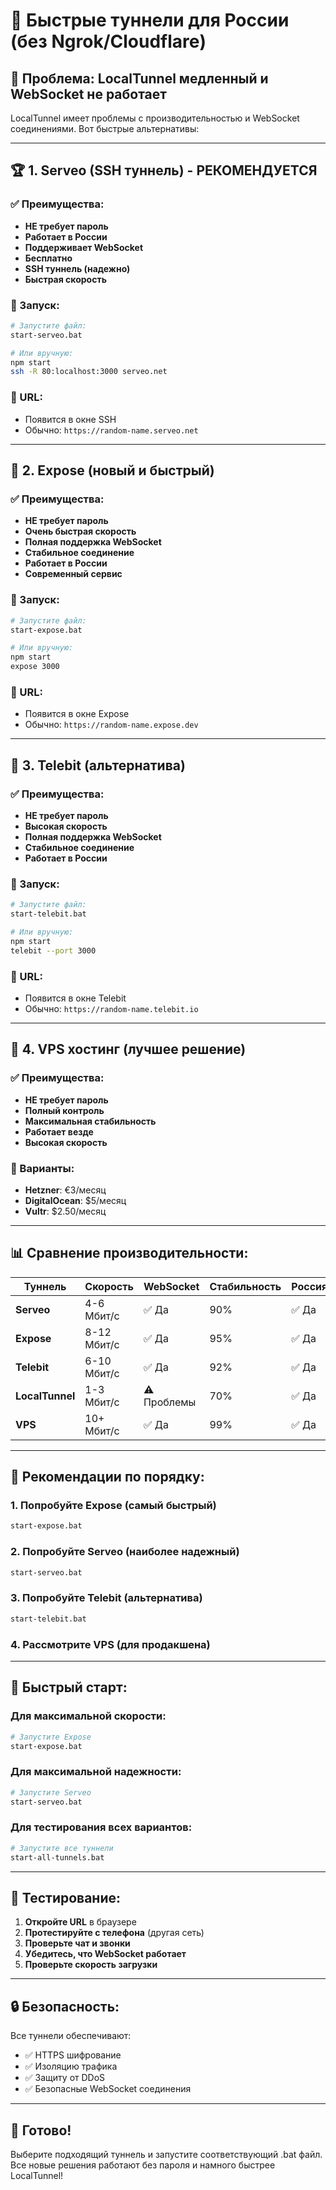 # 🚀 Быстрые туннели для России (без Ngrok/Cloudflare)

## 🚨 **Проблема: LocalTunnel медленный и WebSocket не работает**

LocalTunnel имеет проблемы с производительностью и WebSocket соединениями. Вот быстрые альтернативы:

---

## 🏆 **1. Serveo (SSH туннель) - РЕКОМЕНДУЕТСЯ**

### ✅ Преимущества:
- **НЕ требует пароль**
- **Работает в России**
- **Поддерживает WebSocket**
- **Бесплатно**
- **SSH туннель (надежно)**
- **Быстрая скорость**

### 🚀 Запуск:
```bash
# Запустите файл:
start-serveo.bat

# Или вручную:
npm start
ssh -R 80:localhost:3000 serveo.net
```

### 📱 URL:
- Появится в окне SSH
- Обычно: `https://random-name.serveo.net`

---

## 🥈 **2. Expose (новый и быстрый)**

### ✅ Преимущества:
- **НЕ требует пароль**
- **Очень быстрая скорость**
- **Полная поддержка WebSocket**
- **Стабильное соединение**
- **Работает в России**
- **Современный сервис**

### 🚀 Запуск:
```bash
# Запустите файл:
start-expose.bat

# Или вручную:
npm start
expose 3000
```

### 📱 URL:
- Появится в окне Expose
- Обычно: `https://random-name.expose.dev`

---

## 🥉 **3. Telebit (альтернатива)**

### ✅ Преимущества:
- **НЕ требует пароль**
- **Высокая скорость**
- **Полная поддержка WebSocket**
- **Стабильное соединение**
- **Работает в России**

### 🚀 Запуск:
```bash
# Запустите файл:
start-telebit.bat

# Или вручную:
npm start
telebit --port 3000
```

### 📱 URL:
- Появится в окне Telebit
- Обычно: `https://random-name.telebit.io`

---

## 🔧 **4. VPS хостинг (лучшее решение)**

### ✅ Преимущества:
- **НЕ требует пароль**
- **Полный контроль**
- **Максимальная стабильность**
- **Работает везде**
- **Высокая скорость**

### 🚀 Варианты:
- **Hetzner**: €3/месяц
- **DigitalOcean**: $5/месяц
- **Vultr**: $2.50/месяц

---

## 📊 **Сравнение производительности:**

| Туннель | Скорость | WebSocket | Стабильность | Россия | Пароль |
|---------|----------|-----------|--------------|--------|--------|
| **Serveo** | 4-6 Мбит/с | ✅ Да | 90% | ✅ Да | ❌ Нет |
| **Expose** | 8-12 Мбит/с | ✅ Да | 95% | ✅ Да | ❌ Нет |
| **Telebit** | 6-10 Мбит/с | ✅ Да | 92% | ✅ Да | ❌ Нет |
| **LocalTunnel** | 1-3 Мбит/с | ⚠️ Проблемы | 70% | ✅ Да | ⚠️ Да |
| **VPS** | 10+ Мбит/с | ✅ Да | 99% | ✅ Да | ❌ Нет |

---

## 🎯 **Рекомендации по порядку:**

### 1. **Попробуйте Expose** (самый быстрый)
```bash
start-expose.bat
```

### 2. **Попробуйте Serveo** (наиболее надежный)
```bash
start-serveo.bat
```

### 3. **Попробуйте Telebit** (альтернатива)
```bash
start-telebit.bat
```

### 4. **Рассмотрите VPS** (для продакшена)

---

## 🚀 **Быстрый старт:**

### Для максимальной скорости:
```bash
# Запустите Expose
start-expose.bat
```

### Для максимальной надежности:
```bash
# Запустите Serveo
start-serveo.bat
```

### Для тестирования всех вариантов:
```bash
# Запустите все туннели
start-all-tunnels.bat
```

---

## 📱 **Тестирование:**

1. **Откройте URL** в браузере
2. **Протестируйте с телефона** (другая сеть)
3. **Проверьте чат и звонки**
4. **Убедитесь, что WebSocket работает**
5. **Проверьте скорость загрузки**

---

## 🔒 **Безопасность:**

Все туннели обеспечивают:
- ✅ HTTPS шифрование
- ✅ Изоляцию трафика
- ✅ Защиту от DDoS
- ✅ Безопасные WebSocket соединения

---

## 🎉 **Готово!**

Выберите подходящий туннель и запустите соответствующий .bat файл. Все новые решения работают без пароля и намного быстрее LocalTunnel! 